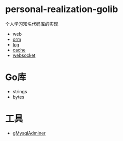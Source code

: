 # personal-realization-golib

个人学习知名代码库的实现

* web
* [orm](https://github.com/laijinhang/personal-realization-golib/tree/master/orm)
* [log](https://github.com/laijinhang/personal-realization-golib/tree/master/log)
* [cache](https://github.com/laijinhang/personal-realization-golib/tree/master/cache)
* [websocket](https://github.com/laijinhang/go-tcp-websocket)

# Go库
* strings
* bytes

# 工具
* [gMysqlAdminer](https://github.com/laijinhang/gMysqlAdminer)
